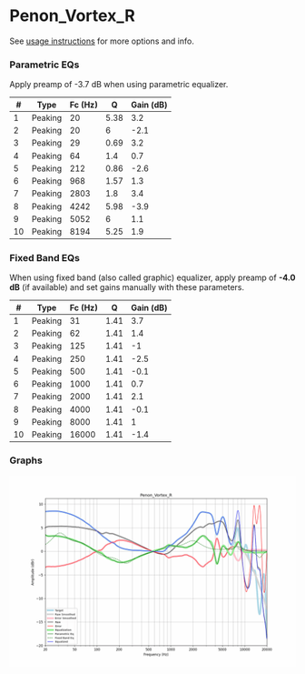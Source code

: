 # Penon_Vortex_R
See [usage instructions](https://github.com/jaakkopasanen/AutoEq#usage) for more options and info.

### Parametric EQs
Apply preamp of -3.7 dB when using parametric equalizer.

|   # | Type    |   Fc (Hz) |    Q |   Gain (dB) |
|-----|---------|-----------|------|-------------|
|   1 | Peaking |        20 | 5.38 |         3.2 |
|   2 | Peaking |        20 | 6    |        -2.1 |
|   3 | Peaking |        29 | 0.69 |         3.2 |
|   4 | Peaking |        64 | 1.4  |         0.7 |
|   5 | Peaking |       212 | 0.86 |        -2.6 |
|   6 | Peaking |       968 | 1.57 |         1.3 |
|   7 | Peaking |      2803 | 1.8  |         3.4 |
|   8 | Peaking |      4242 | 5.98 |        -3.9 |
|   9 | Peaking |      5052 | 6    |         1.1 |
|  10 | Peaking |      8194 | 5.25 |         1.9 |

### Fixed Band EQs
When using fixed band (also called graphic) equalizer, apply preamp of **-4.0 dB** (if available) and set gains manually with these parameters.

|   # | Type    |   Fc (Hz) |    Q |   Gain (dB) |
|-----|---------|-----------|------|-------------|
|   1 | Peaking |        31 | 1.41 |         3.7 |
|   2 | Peaking |        62 | 1.41 |         1.4 |
|   3 | Peaking |       125 | 1.41 |        -1   |
|   4 | Peaking |       250 | 1.41 |        -2.5 |
|   5 | Peaking |       500 | 1.41 |        -0.1 |
|   6 | Peaking |      1000 | 1.41 |         0.7 |
|   7 | Peaking |      2000 | 1.41 |         2.1 |
|   8 | Peaking |      4000 | 1.41 |        -0.1 |
|   9 | Peaking |      8000 | 1.41 |         1   |
|  10 | Peaking |     16000 | 1.41 |        -1.4 |

### Graphs
![](./Penon_Vortex_R.png)
